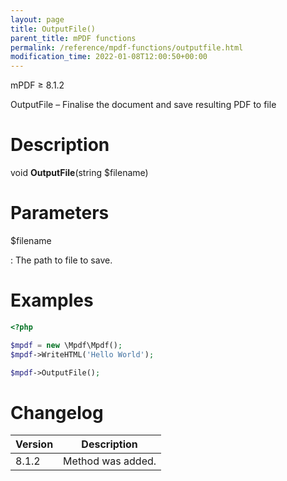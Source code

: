 ```yaml
---
layout: page
title: OutputFile()
parent_title: mPDF functions
permalink: /reference/mpdf-functions/outputfile.html
modification_time: 2022-01-08T12:00:50+00:00
---
```


mPDF &ge; 8.1.2

OutputFile – Finalise the document and save resulting PDF to file

# Description

void **OutputFile**(string <span class="parameter">$filename</span>)

# Parameters

<span class="parameter">$filename</span>

: The path to file to save.

# Examples

```php
<?php

$mpdf = new \Mpdf\Mpdf();
$mpdf->WriteHTML('Hello World');

$mpdf->OutputFile();
```

# Changelog

<table class="table">
<thead>
<tr>
    <th>Version</th>
    <th>Description</th>
</tr>
</thead>
<tbody>
<tr>
    <td>8.1.2</td>
    <td>Method was added.</td>
</tr>
</tbody>
</table>